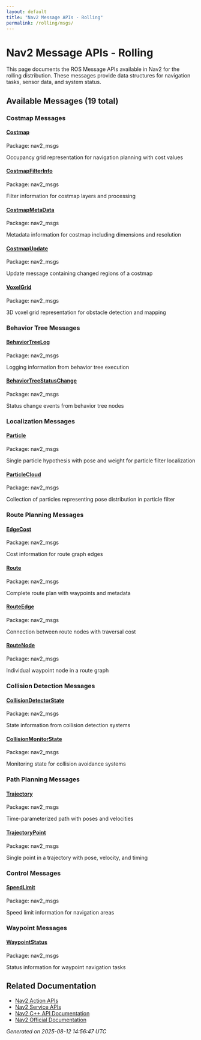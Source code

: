 ```yaml
---
layout: default
title: "Nav2 Message APIs - Rolling"
permalink: /rolling/msgs/
---
```


# Nav2 Message APIs - Rolling

This page documents the ROS Message APIs available in Nav2 for the rolling distribution. These messages provide data structures for navigation tasks, sensor data, and system status.

## Available Messages (19 total)


### Costmap Messages

<div class="message-grid">
  <div class="message-card">
    <h4><a href="/msgs/rolling/costmap.html">Costmap</a></h4>
    <p class="message-package">Package: nav2_msgs</p>
    <p class="message-description">Occupancy grid representation for navigation planning with cost values</p>
  </div>
  <div class="message-card">
    <h4><a href="/msgs/rolling/costmapfilterinfo.html">CostmapFilterInfo</a></h4>
    <p class="message-package">Package: nav2_msgs</p>
    <p class="message-description">Filter information for costmap layers and processing</p>
  </div>
  <div class="message-card">
    <h4><a href="/msgs/rolling/costmapmetadata.html">CostmapMetaData</a></h4>
    <p class="message-package">Package: nav2_msgs</p>
    <p class="message-description">Metadata information for costmap including dimensions and resolution</p>
  </div>
  <div class="message-card">
    <h4><a href="/msgs/rolling/costmapupdate.html">CostmapUpdate</a></h4>
    <p class="message-package">Package: nav2_msgs</p>
    <p class="message-description">Update message containing changed regions of a costmap</p>
  </div>
  <div class="message-card">
    <h4><a href="/msgs/rolling/voxelgrid.html">VoxelGrid</a></h4>
    <p class="message-package">Package: nav2_msgs</p>
    <p class="message-description">3D voxel grid representation for obstacle detection and mapping</p>
  </div>
</div>

### Behavior Tree Messages

<div class="message-grid">
  <div class="message-card">
    <h4><a href="/msgs/rolling/behaviortreelog.html">BehaviorTreeLog</a></h4>
    <p class="message-package">Package: nav2_msgs</p>
    <p class="message-description">Logging information from behavior tree execution</p>
  </div>
  <div class="message-card">
    <h4><a href="/msgs/rolling/behaviortreestatuschange.html">BehaviorTreeStatusChange</a></h4>
    <p class="message-package">Package: nav2_msgs</p>
    <p class="message-description">Status change events from behavior tree nodes</p>
  </div>
</div>

### Localization Messages

<div class="message-grid">
  <div class="message-card">
    <h4><a href="/msgs/rolling/particle.html">Particle</a></h4>
    <p class="message-package">Package: nav2_msgs</p>
    <p class="message-description">Single particle hypothesis with pose and weight for particle filter localization</p>
  </div>
  <div class="message-card">
    <h4><a href="/msgs/rolling/particlecloud.html">ParticleCloud</a></h4>
    <p class="message-package">Package: nav2_msgs</p>
    <p class="message-description">Collection of particles representing pose distribution in particle filter</p>
  </div>
</div>

### Route Planning Messages

<div class="message-grid">
  <div class="message-card">
    <h4><a href="/msgs/rolling/edgecost.html">EdgeCost</a></h4>
    <p class="message-package">Package: nav2_msgs</p>
    <p class="message-description">Cost information for route graph edges</p>
  </div>
  <div class="message-card">
    <h4><a href="/msgs/rolling/route.html">Route</a></h4>
    <p class="message-package">Package: nav2_msgs</p>
    <p class="message-description">Complete route plan with waypoints and metadata</p>
  </div>
  <div class="message-card">
    <h4><a href="/msgs/rolling/routeedge.html">RouteEdge</a></h4>
    <p class="message-package">Package: nav2_msgs</p>
    <p class="message-description">Connection between route nodes with traversal cost</p>
  </div>
  <div class="message-card">
    <h4><a href="/msgs/rolling/routenode.html">RouteNode</a></h4>
    <p class="message-package">Package: nav2_msgs</p>
    <p class="message-description">Individual waypoint node in a route graph</p>
  </div>
</div>

### Collision Detection Messages

<div class="message-grid">
  <div class="message-card">
    <h4><a href="/msgs/rolling/collisiondetectorstate.html">CollisionDetectorState</a></h4>
    <p class="message-package">Package: nav2_msgs</p>
    <p class="message-description">State information from collision detection systems</p>
  </div>
  <div class="message-card">
    <h4><a href="/msgs/rolling/collisionmonitorstate.html">CollisionMonitorState</a></h4>
    <p class="message-package">Package: nav2_msgs</p>
    <p class="message-description">Monitoring state for collision avoidance systems</p>
  </div>
</div>

### Path Planning Messages

<div class="message-grid">
  <div class="message-card">
    <h4><a href="/msgs/rolling/trajectory.html">Trajectory</a></h4>
    <p class="message-package">Package: nav2_msgs</p>
    <p class="message-description">Time-parameterized path with poses and velocities</p>
  </div>
  <div class="message-card">
    <h4><a href="/msgs/rolling/trajectorypoint.html">TrajectoryPoint</a></h4>
    <p class="message-package">Package: nav2_msgs</p>
    <p class="message-description">Single point in a trajectory with pose, velocity, and timing</p>
  </div>
</div>

### Control Messages

<div class="message-grid">
  <div class="message-card">
    <h4><a href="/msgs/rolling/speedlimit.html">SpeedLimit</a></h4>
    <p class="message-package">Package: nav2_msgs</p>
    <p class="message-description">Speed limit information for navigation areas</p>
  </div>
</div>

### Waypoint Messages

<div class="message-grid">
  <div class="message-card">
    <h4><a href="/msgs/rolling/waypointstatus.html">WaypointStatus</a></h4>
    <p class="message-package">Package: nav2_msgs</p>
    <p class="message-description">Status information for waypoint navigation tasks</p>
  </div>
</div>


## Related Documentation

- [Nav2 Action APIs](/rolling/actions/index.html)
- [Nav2 Service APIs](/rolling/srvs/index.html)
- [Nav2 C++ API Documentation](/rolling/html/index.html)
- [Nav2 Official Documentation](https://nav2.org/)

*Generated on 2025-08-12 14:56:47 UTC*